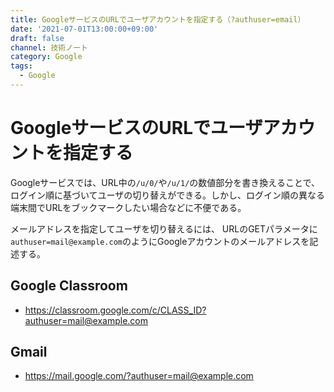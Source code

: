```yaml
---
title: GoogleサービスのURLでユーザアカウントを指定する（?authuser=email）
date: '2021-07-01T13:00:00+09:00'
draft: false
channel: 技術ノート
category: Google
tags:
  - Google
---
```


# GoogleサービスのURLでユーザアカウントを指定する

Googleサービスでは、URL中の`/u/0/`や`/u/1/`の数値部分を書き換えることで、ログイン順に基づいてユーザの切り替えができる。しかし、ログイン順の異なる端末間でURLをブックマークしたい場合などに不便である。

メールアドレスを指定してユーザを切り替えるには、
URLのGETパラメータに`authuser=mail@example.com`のようにGoogleアカウントのメールアドレスを記述する。

## Google Classroom
- https://classroom.google.com/c/CLASS_ID?authuser=mail@example.com

## Gmail
- https://mail.google.com/?authuser=mail@example.com
